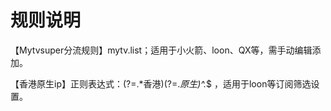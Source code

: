 # 规则说明
【Mytvsuper分流规则】mytv.list；适用于小火箭、loon、QX等，需手动编辑添加。

【香港原生ip】正则表达式：(?=.*香港)(?=.*原生)^.*$ ，适用于loon等订阅筛选设置。
